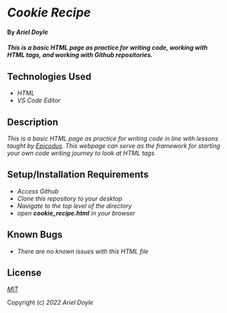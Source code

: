 # _Cookie Recipe_

#### By _Ariel Doyle_

#### _This is a basic HTML page as practice for writing code, working with HTML tags, and working with Github repositories._

## Technologies Used

* _HTML_
* _VS Code Editor_

## Description

_This is a basic HTML page as practice for writing code in line with lessons taught by [Epicodus](https://www.epicodus.com). This webpage can serve as the framework for starting your own code writing journey to look at HTML tags_

## Setup/Installation Requirements

* _Access Github_
* _Clone this repository to your desktop_
* _Navigate to the top level of the directory_
* _open **cookie_recipe.html** in your browser_

## Known Bugs

* _There are no known issues with this HTML file_

## License

_[MIT](https://choosealicense.com/licenses/mit/)_

Copyright (c) _2022_ _Ariel Doyle_